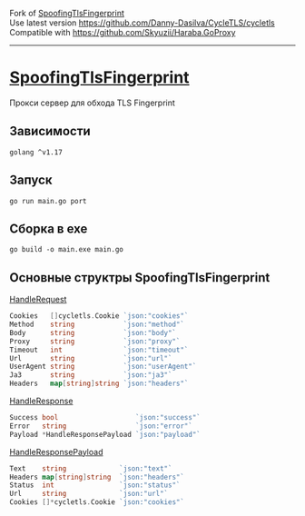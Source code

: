 Fork of <a href='https://github.com/Skyuzii/SpoofingTlsFingerprint'>SpoofingTlsFingerprint</a>  
Use latest version https://github.com/Danny-Dasilva/CycleTLS/cycletls  
Compatible with https://github.com/Skyuzii/Haraba.GoProxy

---
# <a href='https://habr.com/ru/post/596411/'>SpoofingTlsFingerprint</a>
Прокси сервер для обхода TLS Fingerprint

## Зависимости
```
golang ^v1.17
```

## Запуск
```
go run main.go port
```

## Сборка в exe
```
go build -o main.exe main.go
```

## Основные структры SpoofingTlsFingerprint
<a href="https://github.com/Skyuzii/SpoofingTlsFingerprint/blob/main/Request/HandleRequest.go">HandleRequest</a>
```GO
Cookies   []cycletls.Cookie `json:"cookies"`
Method    string            `json:"method"`
Body      string            `json:"body"`
Proxy     string            `json:"proxy"`
Timeout   int               `json:"timeout"`
Url       string            `json:"url"`
UserAgent string            `json:"userAgent"`
Ja3       string            `json:"ja3"`
Headers   map[string]string `json:"headers"`
```

<a href="https://github.com/Skyuzii/SpoofingTlsFingerprint/blob/main/Response/HandleResponse.go">HandleResponse</a>
```GO
Success bool                   `json:"success"`
Error   string                 `json:"error"`
Payload *HandleResponsePayload `json:"payload"`
```

<a href="https://github.com/Skyuzii/SpoofingTlsFingerprint/blob/main/Response/HandleResponse.go">HandleResponsePayload</a>
```GO
Text    string             `json:"text"`
Headers map[string]string  `json:"headers"`
Status  int                `json:"status"`
Url     string             `json:"url"`
Cookies []*cycletls.Cookie `json:"cookies"`
```
